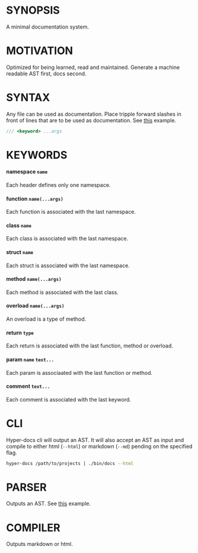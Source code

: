 # SYNOPSIS
A minimal documentation system.


# MOTIVATION
Optimized for being learned, read and maintained. Generate a
machine readable AST first, docs second.


# SYNTAX
Any file can be used as documentation. Place tripple forward slashes in front of
lines that are to be used as documentation. See [this][0] example.

```c++
/// <keyword> ...args
```


# KEYWORDS

#### namespace `name`
Each header defines only one namespace.

#### function `name(...args)`
Each function is associated with the last namespace.

#### class `name`
Each class is associated with the last namespace.

#### struct `name`
Each struct is associated with the last namespace.

#### method `name(...args)`
Each method is associated with the last class.

#### overload `name(...args)`
An overload is a type of method.

#### return `type`
Each return is associated with the last function, method or overload.

#### param `name` `text...`
Each param is associaated with the last function or method.

#### comment `text...`
Each comment is associated with the last keyword.

# CLI
Hyper-docs cli will output an AST. It will also accept an AST as input
and compile to either html (`--html`) or markdown (`--md`) pending on the
specified flag.

```bash
hyper-docs /path/to/projects | ./bin/docs --html
```

# PARSER
Outputs an AST. See [this][1] example.


# COMPILER
Outputs markdown or html.

[0]:/test/fixtures/index.hxx
[1]:/test/fixtures/tree.json
